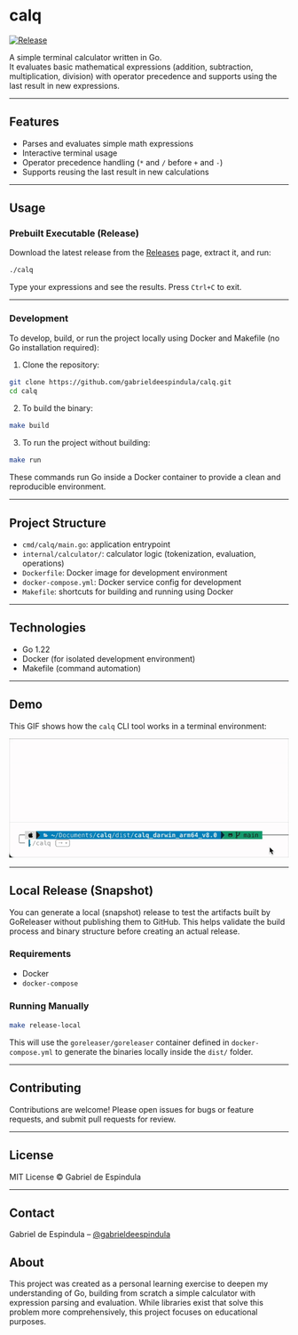# calq

[![Release](https://img.shields.io/github/v/release/gabrieldeespindula/calq)](https://github.com/gabrieldeespindula/calq/releases)

A simple terminal calculator written in Go.  
It evaluates basic mathematical expressions (addition, subtraction, multiplication, division) with operator precedence and supports using the last result in new expressions.

---

## Features

- Parses and evaluates simple math expressions
- Interactive terminal usage
- Operator precedence handling (`*` and `/` before `+` and `-`)
- Supports reusing the last result in new calculations

---

## Usage

### Prebuilt Executable (Release)

Download the latest release from the [Releases](https://github.com/gabrieldeespindula/calq/releases) page, extract it, and run:

```bash
./calq
```

Type your expressions and see the results.
Press `Ctrl+C` to exit.

---

### Development

To develop, build, or run the project locally using Docker and Makefile (no Go installation required):

1. Clone the repository:

```bash
git clone https://github.com/gabrieldeespindula/calq.git
cd calq
```

2. To build the binary:

```bash
make build
```

3. To run the project without building:

```bash
make run
```

These commands run Go inside a Docker container to provide a clean and reproducible environment.

---

## Project Structure

* `cmd/calq/main.go`: application entrypoint
* `internal/calculator/`: calculator logic (tokenization, evaluation, operations)
* `Dockerfile`: Docker image for development environment
* `docker-compose.yml`: Docker service config for development
* `Makefile`: shortcuts for building and running using Docker

---

## Technologies

* Go 1.22
* Docker (for isolated development environment)
* Makefile (command automation)

---

## Demo

This GIF shows how the `calq` CLI tool works in a terminal environment:

![calq demo](assets/demo/calq-demo.gif)

---

## Local Release (Snapshot)

You can generate a local (snapshot) release to test the artifacts built by GoReleaser without publishing them to GitHub. This helps validate the build process and binary structure before creating an actual release.

### Requirements

* Docker
* `docker-compose`

### Running Manually

```bash
make release-local
```

This will use the `goreleaser/goreleaser` container defined in `docker-compose.yml` to generate the binaries locally inside the `dist/` folder.

---

## Contributing

Contributions are welcome!
Please open issues for bugs or feature requests, and submit pull requests for review.

---

## License

MIT License © Gabriel de Espindula

---

## Contact

Gabriel de Espindula – [@gabrieldeespindula](https://github.com/gabrieldeespindula)

## About

This project was created as a personal learning exercise to deepen my understanding of Go, building from scratch a simple calculator with expression parsing and evaluation. While libraries exist that solve this problem more comprehensively, this project focuses on educational purposes.
